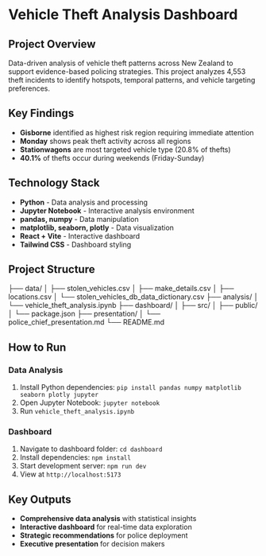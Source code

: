 # Vehicle Theft Analysis Dashboard

## Project Overview
Data-driven analysis of vehicle theft patterns across New Zealand to support evidence-based policing strategies. This project analyzes 4,553 theft incidents to identify hotspots, temporal patterns, and vehicle targeting preferences.

## Key Findings
- **Gisborne** identified as highest risk region requiring immediate attention
- **Monday** shows peak theft activity across all regions
- **Stationwagons** are most targeted vehicle type (20.8% of thefts)
- **40.1%** of thefts occur during weekends (Friday-Sunday)

## Technology Stack
- **Python** - Data analysis and processing
- **Jupyter Notebook** - Interactive analysis environment
- **pandas, numpy** - Data manipulation
- **matplotlib, seaborn, plotly** - Data visualization
- **React + Vite** - Interactive dashboard
- **Tailwind CSS** - Dashboard styling

## Project Structure


├── data/
│   ├── stolen_vehicles.csv
│   ├── make_details.csv
│   ├── locations.csv
│   └── stolen_vehicles_db_data_dictionary.csv
├── analysis/
│   └── vehicle_theft_analysis.ipynb
├── dashboard/
│   ├── src/
│   ├── public/
│   └── package.json
├── presentation/
│   └── police_chief_presentation.md
└── README.md

## How to Run

### Data Analysis
1. Install Python dependencies: `pip install pandas numpy matplotlib seaborn plotly jupyter`
2. Open Jupyter Notebook: `jupyter notebook`
3. Run `vehicle_theft_analysis.ipynb`

### Dashboard
1. Navigate to dashboard folder: `cd dashboard`
2. Install dependencies: `npm install`
3. Start development server: `npm run dev`
4. View at `http://localhost:5173`

## Key Outputs
- **Comprehensive data analysis** with statistical insights
- **Interactive dashboard** for real-time data exploration
- **Strategic recommendations** for police deployment
- **Executive presentation** for decision makers
